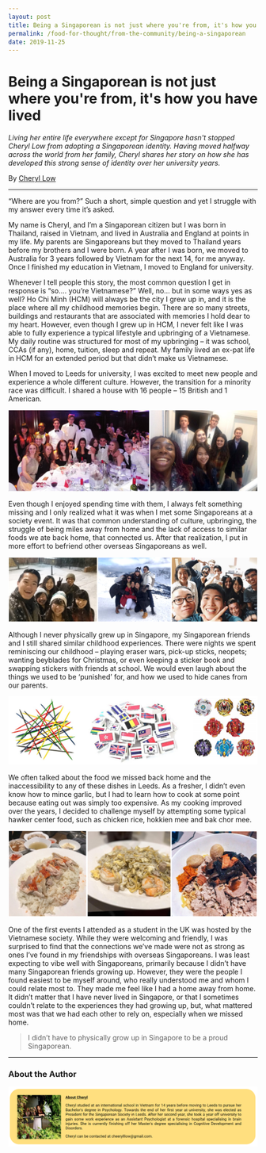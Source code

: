 ```yaml
---
layout: post
title: Being a Singaporean is not just where you're from, it's how you have lived
permalink: /food-for-thought/from-the-community/being-a-singaporean
date: 2019-11-25
---
```


# Being a Singaporean is not just where you're from, it's how you have lived

_Living her entire life everywhere except for Singapore hasn't stopped Cheryl Low from adopting a Singaporean identity. Having moved halfway across the world from her family, Cheryl shares her story on how she has developed this strong sense of identity over her university years._

By [Cheryl Low](#about-the-author)
<hr>

“Where are you from?” Such a short, simple question and yet I struggle with my answer every time it’s asked. 

My name is Cheryl, and I’m a Singaporean citizen but I was born in Thailand, raised in Vietnam, and lived in Australia and England at points in my life. My parents are Singaporeans but they moved to Thailand years before my brothers and I were born. A year after I was born, we moved to Australia for 3 years followed by Vietnam for the next 14, for me anyway. Once I finished my education in Vietnam, I moved to England for university. 

Whenever I tell people this story, the most common question I get in response is “so…. you’re Vietnamese?” Well, no… but in some ways yes as well? Ho Chi Minh (HCM) will always be the city I grew up in, and it is the place where all my childhood memories begin. There are so many streets, buildings and restaurants that are associated with memories I hold dear to my heart. However, even though I grew up in HCM, I never felt like I was able to fully experience a typical lifestyle and upbringing of a Vietnamese. My daily routine was structured for most of my upbringing – it was school, CCAs (if any), home, tuition, sleep and repeat. My family lived an ex-pat life in HCM for an extended period but that didn’t make us Vietnamese. 

When I moved to Leeds for university, I was excited to meet new people and experience a whole different culture. However, the transition for a minority race was difficult. I shared a house with 16 people – 15 British and 1 American.

![Image](/images/stories/2019/being-a-singaporean-1.png)

Even though I enjoyed spending time with them, I always felt something missing and I only realized what it was when I met some Singaporeans at a society event. It was that common understanding of culture, upbringing, the struggle of being miles away from home and the lack of access to similar foods we ate back home, that connected us. After that realization, I put in more effort to befriend other overseas Singaporeans as well. 

![Image](/images/stories/2019/being-a-singaporean-2.png)

Although I never physically grew up in Singapore, my Singaporean friends and I still shared similar childhood experiences. There were nights we spent reminiscing  our childhood – playing eraser wars, pick-up sticks, neopets; wanting beyblades for Christmas, or even keeping a sticker book and swapping stickers with friends at school. We would even laugh about the things we used to be ‘punished’ for, and how we used to hide canes from our parents. 

![Image](/images/stories/2019/being-a-singaporean-3.png)

We often talked about the food we missed back home and the inaccessibility to any of these dishes in Leeds. As a fresher, I didn’t even know how to mince garlic, but I had to learn how to cook at some point because eating out was simply too expensive. As my cooking improved over the years, I decided to challenge myself by attempting some typical hawker center food, such as chicken rice, hokkien mee and bak chor mee. 

![Image](/images/stories/2019/being-a-singaporean-4.png)

One of the first events I attended as a student in the UK was hosted by the Vietnamese society. While they were welcoming and friendly, I was surprised to find that the connections we’ve made were not as strong as ones I’ve found in my friendships with overseas Singaporeans. I was least expecting to vibe well with Singaporeans, primarily because I didn’t have many Singaporean friends growing up. However, they were the people I found easiest to be myself around, who really understood me and whom I could relate most to. They made me feel like I had a home away from home. It didn’t matter that I have never lived in Singapore, or that I sometimes couldn’t relate to the experiences they had growing up, but, what mattered most was that we had each other to rely on, especially when we missed home. 

>I didn’t have to physically grow up in Singapore to be a proud Singaporean.

---
### <a id="#about-the-author"></a>About the Author
![Image](/images/stories/authors/cheryl-low.png)
